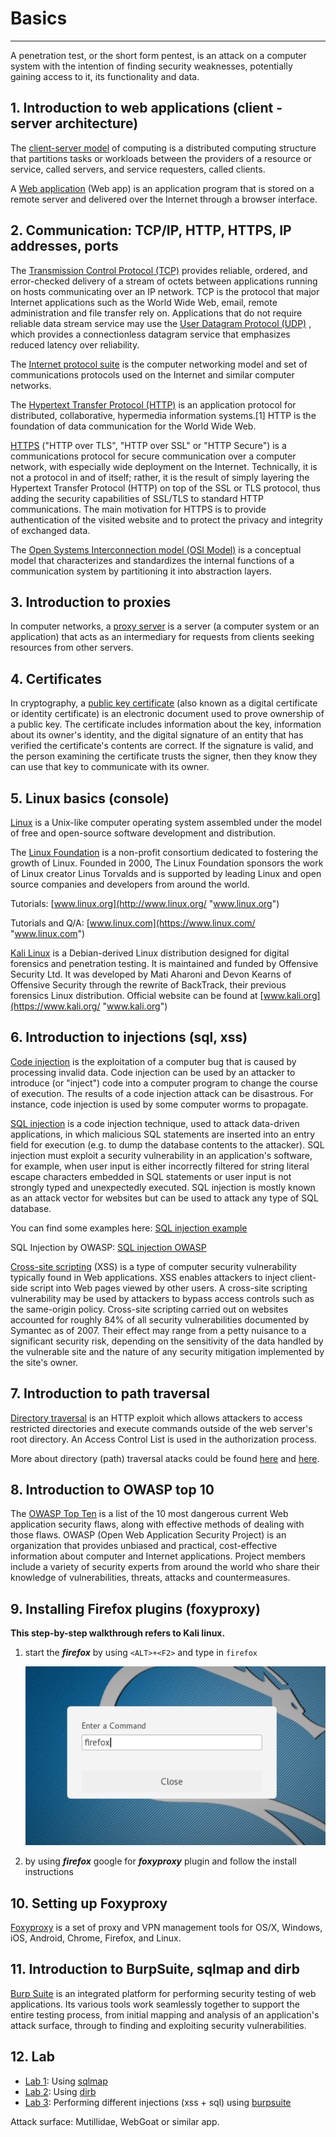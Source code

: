 # Basics #

----------

A penetration test, or the short form pentest, is an attack on a computer system with the intention of finding security weaknesses, potentially gaining access to it, its functionality and data.

## 1. Introduction to web applications (client \- server architecture) ##
The [client\-server model](http://en.wikipedia.org/wiki/Client%E2%80%93server_model "wiki: Client-server model") of computing is a distributed computing structure that partitions tasks or workloads between the providers of a resource or service, called servers, and service requesters, called clients.

A [Web application](http://www.acunetix.com/websitesecurity/web-applications/ "acunetix: Web applications") (Web app) is an application program that is stored on a remote server and delivered over the Internet through a browser interface.


## 2. Communication: TCP/IP, HTTP, HTTPS, IP addresses, ports ##
The [Transmission Control Protocol (TCP)](http://en.wikipedia.org/wiki/Transmission_Control_Protocol "wiki: Transmission Control Protocol") provides reliable, ordered, and error\-checked delivery of a stream of octets between applications running on hosts communicating over an IP network. TCP is the protocol that major Internet applications such as the World Wide Web, email, remote administration and file transfer rely on. Applications that do not require reliable data stream service may use the [User Datagram Protocol (UDP)](http://en.wikipedia.org/wiki/User_Datagram_Protocol "wiki: User Datagram Protocol") , which provides a connectionless datagram service that emphasizes reduced latency over reliability.

The [Internet protocol suite](http://en.wikipedia.org/wiki/Internet_protocol_suite "wiki: Internet protocol suite") is the computer networking model and set of communications protocols used on the Internet and similar computer networks.

The [Hypertext Transfer Protocol (HTTP)](http://en.wikipedia.org/wiki/Hypertext_Transfer_Protocol "wiki: Hypertext Transfer Protocol") is an application protocol for distributed, collaborative, hypermedia information systems.[1] HTTP is the foundation of data communication for the World Wide Web.

[HTTPS](http://en.wikipedia.org/wiki/HTTPS "wiki: HTTPS") ("HTTP over TLS", "HTTP over SSL" or "HTTP Secure") is a communications protocol for secure communication over a computer network, with especially wide deployment on the Internet. Technically, it is not a protocol in and of itself; rather, it is the result of simply layering the Hypertext Transfer Protocol (HTTP) on top of the SSL or TLS protocol, thus adding the security capabilities of SSL/TLS to standard HTTP communications. The main motivation for HTTPS is to provide authentication of the visited website and to protect the privacy and integrity of exchanged data.

The [Open Systems Interconnection model (OSI Model)](http://en.wikipedia.org/wiki/OSI_model "wiki: OSI model") is a conceptual model that characterizes and standardizes the internal functions of a communication system by partitioning it into abstraction layers. 

## 3. Introduction to proxies ##
In computer networks, a [proxy server](http://en.wikipedia.org/wiki/Proxy_server "wiki: Proxy server") is a server (a computer system or an application) that acts as an intermediary for requests from clients seeking resources from other servers.

## 4. Certificates ##
In cryptography, a [public key certificate](http://en.wikipedia.org/wiki/Public_key_certificate "wiki: Public key certificate") (also known as a digital certificate or identity certificate) is an electronic document used to prove ownership of a public key. The certificate includes information about the key, information about its owner's identity, and the digital signature of an entity that has verified the certificate's contents are correct. If the signature is valid, and the person examining the certificate trusts the signer, then they know they can use that key to communicate with its owner.

## 5. Linux basics (console) ##
[Linux](http://en.wikipedia.org/wiki/Linux "wiki: Linux") is a Unix\-like computer operating system assembled under the model of free and open\-source software development and distribution.

The [Linux Foundation](http://www.linuxfoundation.org/ "www.linuxfoundation.org") is a non\-profit consortium dedicated to fostering the growth of Linux. Founded in 2000, The Linux Foundation sponsors the work of Linux creator Linus Torvalds and is supported by leading Linux and open source companies and developers from around the world.

Tutorials: [www.linux.org](http://www.linux.org/ "www.linux.org")

Tutorials and Q/A: [www.linux.com](https://www.linux.com/ "www.linux.com")

[Kali Linux](http://en.wikipedia.org/wiki/Kali_Linux "Kali Linux") is a Debian\-derived Linux distribution designed for digital forensics and penetration testing. It is maintained and funded by Offensive Security Ltd. It was developed by Mati Aharoni and Devon Kearns of Offensive Security through the rewrite of BackTrack, their previous forensics Linux distribution. Official website can be found at [www.kali.org](https://www.kali.org/ "www.kali.org")

## 6. Introduction to injections (sql, xss) ##
[Code injection](http://en.wikipedia.org/wiki/Code_injection "wiki: Code injection") is the exploitation of a computer bug that is caused by processing invalid data. Code injection can be used by an attacker to introduce (or "inject") code into a computer program to change the course of execution. The results of a code injection attack can be disastrous. For instance, code injection is used by some computer worms to propagate.

[SQL injection](http://en.wikipedia.org/wiki/SQL_injection "wiki: SQL injection") is a code injection technique, used to attack data\-driven applications, in which malicious SQL statements are inserted into an entry field for execution (e.g. to dump the database contents to the attacker). SQL injection must exploit a security vulnerability in an application's software, for example, when user input is either incorrectly filtered for string literal escape characters embedded in SQL statements or user input is not strongly typed and unexpectedly executed. SQL injection is mostly known as an attack vector for websites but can be used to attack any type of SQL database.

You can find some examples here: [SQL injection example](http://www.w3schools.com/sql/sql_injection.asp "w3schools: SQL injection example")

SQL Injection by OWASP: [SQL injection OWASP](https://www.owasp.org/index.php/SQL_Injection "owasp: SQL injection")

[Cross\-site scripting](http://en.wikipedia.org/wiki/Cross-site_scripting "wiki: Cross-site scripting") (XSS) is a type of computer security vulnerability typically found in Web applications. XSS enables attackers to inject client\-side script into Web pages viewed by other users. A cross\-site scripting vulnerability may be used by attackers to bypass access controls such as the same\-origin policy. Cross\-site scripting carried out on websites accounted for roughly 84% of all security vulnerabilities documented by Symantec as of 2007. Their effect may range from a petty nuisance to a significant security risk, depending on the sensitivity of the data handled by the vulnerable site and the nature of any security mitigation implemented by the site's owner.

## 7. Introduction to path traversal ##
[Directory traversal](https://www.owasp.org/index.php/Path_Traversal "owasp: Path Traversal") is an HTTP exploit which allows attackers to access restricted directories and execute commands outside of the web server's root directory. An Access Control List is used in the authorization process.

More about directory (path) traversal atacks could be found [here](http://www.acunetix.com/websitesecurity/directory-traversal/ "acunetix: directory traversal") and [here](http://en.wikipedia.org/wiki/Directory_traversal_attack "wiki: Directory traversal attack").

## 8. Introduction to OWASP top 10 ##

The [OWASP Top Ten](https://www.owasp.org/index.php/Top_10_2013-Top_10 "OWASP Top Ten") is a list of the 10 most dangerous current Web application security flaws, along with effective methods of dealing with those flaws. OWASP (Open Web Application Security Project) is an organization that provides unbiased and practical, cost\-effective information about computer and Internet applications. Project members include a variety of security experts from around the world who share their knowledge of vulnerabilities, threats, attacks and countermeasures.

## 9. Installing Firefox plugins (foxyproxy) ##
**This step\-by\-step walkthrough refers to Kali linux.**

1. start the ***firefox*** by using `<ALT>+<F2>` and type in `firefox`

    ![](img/readme/run_firefox.PNG)
2. by using ***firefox*** google for ***foxyproxy*** plugin and follow the install instructions

## 10. Setting up Foxyproxy ##
[Foxyproxy](http://getfoxyproxy.org/ "getfoxyproxy: Foxyproxy") is a set of proxy and VPN management tools for OS/X, Windows, iOS, Android, Chrome, Firefox, and Linux.

## 11. Introduction to BurpSuite, sqlmap and dirb ##
[Burp Suite](http://portswigger.net/burp/ "portswigger: Burp Suite") is an integrated platform for performing security testing of web applications. Its various tools work seamlessly together to support the entire testing process, from initial mapping and analysis of an application's attack surface, through to finding and exploiting security vulnerabilities.

## 12. Lab ##
-	[Lab 1](Lab1.md "Lab 1"): Using [sqlmap](http://sqlmap.org/ "sqlmap.org")
-	[Lab 2](Lab2.md "Lab 2"): Using [dirb](http://dirb.sourceforge.net/ "dirb.sourcefoge.net")
-	[Lab 3](Lab3.md "Lab 3"): Performing different injections (xss + sql) using [burpsuite](http://portswigger.net/burp/ "portswigger: Burp suite")

Attack surface: Mutillidae, WebGoat or similar app.